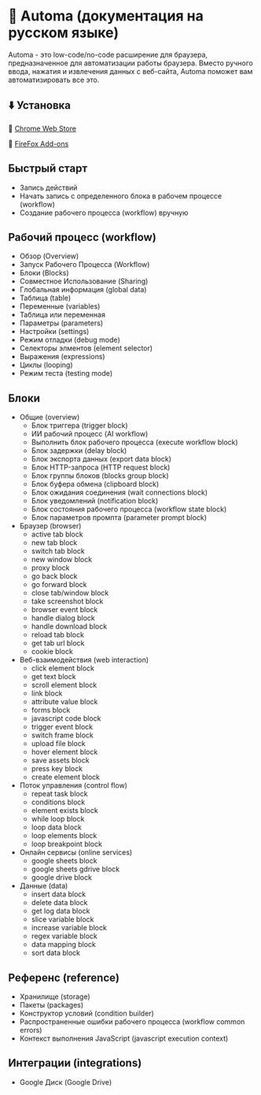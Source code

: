 # 🤖 Automa (документация на русском языке)
Automa - это low-code/no-code расширение для браузера, предназначенное для автоматизации работы браузера. Вместо ручного ввода, нажатия и извлечения данных с веб-сайта, Automa поможет вам автоматизировать все это.
## ⬇️ Установка
🔲 [Chrome Web Store](https://chrome.google.com/webstore/detail/automa/infppggnoaenmfagbfknfkancpbljcca)

🔲 [FireFox Add-ons](https://addons.mozilla.org/en-US/firefox/addon/automa/)

## Быстрый старт
- Запись действий
- Начать запись с определенного блока в рабочем процессе (workflow)
- Создание рабочего процесса (workflow) вручную

## Рабочий процесс (workflow)
- Обзор (Overview)
- Запуск Рабочего Процесса (Workflow)
- Блоки (Blocks)
- Совместное Использование (Sharing)
- Глобальная информация (global data)
- Таблица (table)
- Переменные (variables)
- Таблица или переменная
- Параметры (parameters)
- Настройки (settings)
- Режим отладки (debug mode)
- Селекторы элментов (element selector)
- Выражения (expressions)
- Циклы (looping)
- Режим теста (testing mode)

## Блоки
- Общие (overview)
  - Блок триггера (trigger block)
  - ИИ рабочий процесс (AI workflow)
  - Выполнить блок рабочего процесса (execute workflow block)
  - Блок задержки (delay block)
  - Блок экспорта данных (export data block)
  - Блок HTTP-запроса (HTTP request block)
  - Блок группы блоков (blocks group block)
  - Блок буфера обмена (clipboard block)
  - Блок ожидания соединения (wait connections block)
  - Блок уведомлений (notification block)
  - Блок состояния рабочего процесса (workflow state block)
  - Блок параметров промпта (parameter prompt block)
- Браузер (browser)
  - active tab block
  - new tab block
  - switch tab block
  - new window block
  - proxy block
  - go back block
  - go forward block
  - close tab/window block
  - take screenshot block
  - browser event block
  - handle dialog block
  - handle download block
  - reload tab block
  - get tab url block
  - cookie block
- Веб-взаимодействия (web interaction)
  - click element block
  - get text block
  - scroll element block
  - link block
  - attribute value block
  - forms block
  - javascript code block
  - trigger event block
  - switch frame block
  - upload file block
  - hover element block
  - save assets block
  - press key block
  - create element block
- Поток управления (control flow)
  - repeat task block
  - conditions block
  - element exists block
  - while loop block
  - loop data block
  - loop elements block
  - loop breakpoint block
- Онлайн сервисы (online services)
  - google sheets block
  - google sheets gdrive block
  - google drive block
- Данные (data)
  - insert data block
  - delete data block
  - get log data block
  - slice variable block
  - increase variable block
  - regex variable block
  - data mapping block
  - sort data block
## Референс (reference)
- Хранилище (storage)
- Пакеты (packages)
- Конструктор условий (condition builder)
- Распространенные ошибки рабочего процесса (workflow common errors)
- Контекст выполнения JavaScript (javascript execution context)
## Интеграции (integrations)
- Google Диск (Google Drive)
